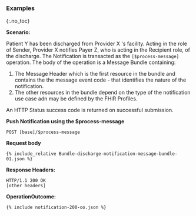 
### Examples
{:.no_toc}

**Scenario:**

Patient Y has been discharged from Provider X 's facility.  Acting in the role of Sender, Provider X notifies Payer Z, who is acting in the Recipient role, of the discharge.  The Notification is transacted as the `[$process-message]` operation. The body of the operation is a Message Bundle containing:

1. The Message Header which is the first resource in the bundle and contains the the message event code - that identifies the nature of the notification.
1. The other resources in the bundle depend on the type of the notification use case adn may be defined by the FHIR Profiles.

An HTTP Status success code is returned on successful submission.

**Push Notification using the $process-message**

`POST [base]/$process-message`

**Request body**

~~~
{% include_relative Bundle-discharge-notification-message-bundle-01.json %}
~~~

**Response Headers:**

~~~
HTTP/1.1 200 OK
[other headers]
~~~

**OperationOutcome:**

~~~
{% include notification-200-oo.json %}
~~~
